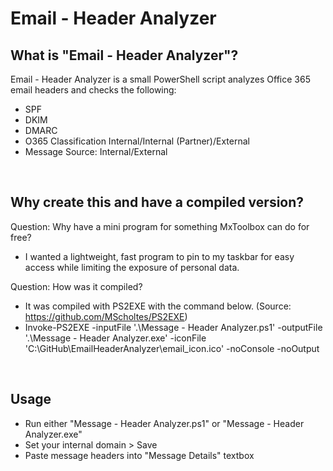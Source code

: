 # Email - Header Analyzer

## What is "Email - Header Analyzer"?
Email - Header Analyzer is a small PowerShell script analyzes Office 365 email headers and checks the following:
- SPF
- DKIM
- DMARC
- O365 Classification Internal/Internal (Partner)/External
- Message Source: Internal/External
<br>

## Why create this and have a compiled version?
Question: Why have a mini program for something MxToolbox can do for free? 
- I wanted a lightweight, fast program to pin to my taskbar for easy access while limiting the exposure of personal data. 

Question: How was it compiled?
- It was compiled with PS2EXE with the command below. (Source: https://github.com/MScholtes/PS2EXE)
- Invoke-PS2EXE -inputFile '.\Message - Header Analyzer.ps1' -outputFile '.\Message - Header Analyzer.exe' -iconFile 'C:\GitHub\EmailHeaderAnalyzer\email_icon.ico' -noConsole -noOutput
<br>

## Usage
- Run either "Message - Header Analyzer.ps1" or "Message - Header Analyzer.exe"
- Set your internal domain > Save
- Paste message headers into "Message Details" textbox